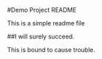#Demo Project README

This is a simple readme file

##I will surely succeed.

This is bound to cause trouble.